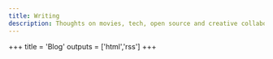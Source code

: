 ```yaml
---
title: Writing
description: Thoughts on movies, tech, open source and creative collaboration.
---
```


+++
title = 'Blog'
outputs = ['html','rss']
+++